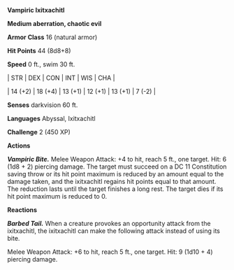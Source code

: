 **Vampiric Ixitxachitl**

**Medium aberration, chaotic evil**

**Armor Class** 16 (natural armor)

**Hit Points** 44 (8d8+8)

**Speed** 0 ft., swim 30 ft.

|   STR   |   DEX   |   CON   |   INT   |   WIS   |   CHA   |
  
| 14 (+2) | 18 (+4) | 13 (+1) | 12 (+1) | 13 (+1) | 7 (-2) |

**Senses** darkvision 60 ft.

**Languages** Abyssal, Ixitxachitl

**Challenge** 2 (450 XP)

**Actions**

***Vampiric Bite.*** Melee Weapon Attack: +4 to hit, reach 5 ft., one target. Hit: 6 (1d8 + 2) piercing damage. The target must succeed on a DC 11 Constitution saving throw or its hit point maximum is reduced by an amount equal to the damage taken, and the ixitxachitl regains hit points equal to that amount. The reduction lasts until the target finishes a long rest. The target dies if its hit point maximum is reduced to 0.

**Reactions**

***Barbed Tail.*** When a creature provokes an opportunity attack from the ixitxachitl, the ixitxachitl can make the following attack instead of using its bite.

Melee Weapon Attack: +6 to hit, reach 5 ft., one target. Hit: 9 (1d10 + 4) piercing damage.

